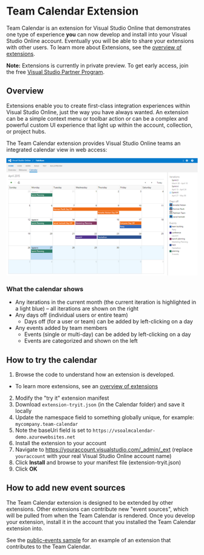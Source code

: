 # Team Calendar Extension 

Team Calendar is an extension for Visual Studio Online that demonstrates one type of experience **you** can now develop and install into your Visual Studio Online account. Eventually you will be able to share your extensions with other users.
To learn more about Extensions, see the [overview of extensions](https://www.visualstudio.com/en-us/integrate/extensions/overview).

**Note:** Extensions is currently in private preview. To get early access, join the free [Visual Studio Partner Program](http://www.vsipprogram.com/join).

## Overview

Extensions enable you to create first-class integration experiences within Visual Studio Online, just the way you have always wanted. An extension can be a simple context menu or toolbar action or can be a complex and powerful custom UI experience that light up within the account, collection, or project hubs. 

The Team Calendar extension provides Visual Studio Online teams an integrated calendar view in web access:

![screenshot](images/calendar-screen-shot.png)

### What the calendar shows

* Any iterations in the current month (the current iteration is highlighted in a light blue) – all iterations are shown on the right
* Any days off (individual users or entire team)
  * Days off (for a user or team) can be added by left-clicking on a day
* Any events added by team members
  * Events (single or multi-day) can be added by left-clicking on a day
  * Events are categorized and shown on the left

## How to try the calendar

1. Browse the code to understand how an extension is developed.
 * To learn more extensions, see an [overview of extensions](https://www.visualstudio.com/en-us/integrate/extensions/overview)
2. Modify the "try it" extension manifest 
  1. Download `extension-tryit.json` (in the Calendar folder) and save it locally
  2. Update the namespace field to something globally unique, for example: ```mycompany.team-calendar```
  3. Note the baseUri field is set to `https://vsoalmcalendar-demo.azurewebsites.net`
3. Install the extension to your account
  1. Navigate to https://youraccount.visualstudio.com/_admin/_ext (replace `youraccount` with your real Visual Studio Online account name)
  2. Click **Install** and browse to your manifest file (extension-tryit.json)
  3. Click **OK**

## How to add new event sources

The Team Calendar extension is designed to be extended by other extensions. Other extensions can contribute new "event sources", which will be pulled from when the Team Calendar is rendered. Once you develop your extension, install it in the account that you installed the Team Calendar extension into.

See the [public-events sample](https://github.com/Microsoft/vso-extension-samples/tree/master/public-events) for an example of an extension that contributes to the Team Calendar.
